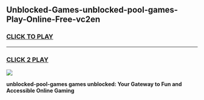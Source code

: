 
## Unblocked-Games-unblocked-pool-games-Play-Online-Free-vc2en
<h3>
<a href="https://premium76.site?title=unblocked-pool-games&ref=26A">CLICK TO PLAY</a></h3>
<hr>

<h3>
<a href="https://premium76.site?title=unblocked-pool-games&ref=26A">CLICK 2 PLAY</a>
  
</h3>

<a href="https://premium76.site?title=unblocked-pool-games&ref=26A"><img src="https://clearcache.store/games.png"></a>


**unblocked-pool-games games unblocked: Your Gateway to Fun and Accessible Online Gaming**
